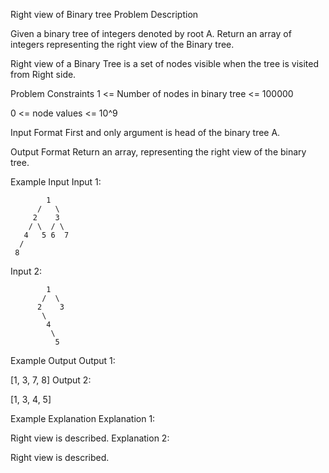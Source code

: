 Right view of Binary tree
Problem Description

Given a binary tree of integers denoted by root A. Return an array of integers representing the right view of the Binary tree.

Right view of a Binary Tree is a set of nodes visible when the tree is visited from Right side.



Problem Constraints
1 <= Number of nodes in binary tree <= 100000

0 <= node values <= 10^9



Input Format
First and only argument is head of the binary tree A.



Output Format
Return an array, representing the right view of the binary tree.



Example Input
Input 1:


            1
          /   \
         2    3
        / \  / \
       4   5 6  7
      /
     8 
Input 2:


            1
           /  \
          2    3
           \
            4
             \
              5


Example Output
Output 1:

[1, 3, 7, 8]
Output 2:

[1, 3, 4, 5]


Example Explanation
Explanation 1:

Right view is described.
Explanation 2:

Right view is described.